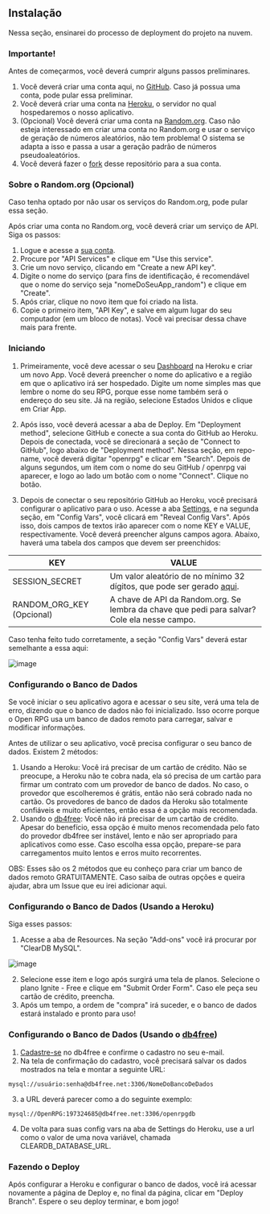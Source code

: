 ## Instalação

Nessa seção, ensinarei do processo de deployment do projeto na nuvem.

### Importante!

Antes de começarmos, você deverá cumprir alguns passos preliminares.

1. Você deverá criar uma conta aqui, no [GitHub](https://github.com/signup). Caso já possua uma conta, pode pular essa preliminar.
2. Você deverá criar uma conta na [Heroku](https://id.heroku.com/signup), o servidor no qual hospedaremos o nosso aplicativo.
3. (Opcional) Você deverá criar uma conta na [Random.org](https://accounts.random.org/create). Caso não esteja interessado em criar uma conta no Random.org e usar o serviço de geração de números aleatórios, não tem problema! O sistema se adapta a isso e passa a usar a geração padrão de números pseudoaleatórios.
4. Você deverá fazer o [fork](https://github.com/alyssapiresfernandescefet/openrpg/fork) desse repositório para a sua conta.

### Sobre o Random.org (Opcional)

Caso tenha optado por não usar os serviços do Random.org, pode pular essa seção.

Após criar uma conta no Random.org, você deverá criar um serviço de API. Siga os passos:

1. Logue e acesse a [sua conta](https://accounts.random.org/).
2. Procure por "API Services" e clique em "Use this service".
3. Crie um novo serviço, clicando em "Create a new API key".
4. Digite o nome do serviço (para fins de identificação, é recomendável que o nome do serviço seja "nomeDoSeuApp_random") e clique em "Create".
5. Após criar, clique no novo item que foi criado na lista.
6. Copie o primeiro item, "API Key", e salve em algum lugar do seu computador (em um bloco de notas). Você vai precisar dessa chave mais para frente.

### Iniciando

1. Primeiramente, você deve acessar o seu [Dashboard](https://dashboard.heroku.com/) na Heroku e criar um novo App. Você deverá preencher o nome do aplicativo e a região em que o aplicativo irá ser hospedado. Digite um nome simples mas que lembre o nome do seu RPG, porque esse nome também será o endereço do seu site. Já na região, selecione Estados Unidos e clique em Criar App.

2. Após isso, você deverá acessar a aba de Deploy. Em "Deployment method", selecione GitHub e conecte a sua conta do GitHub ao Heroku. Depois de conectada, você se direcionará a seção de "Connect to GitHub", logo abaixo de "Deployment method". Nessa seção, em repo-name, você deverá digitar "openrpg" e clicar em "Search". Depois de alguns segundos, um item com o nome do seu GitHub / openrpg vai aparecer, e logo ao lado um botão com o nome "Connect". Clique no botão.

3. Depois de conectar o seu repositório GitHub ao Heroku, você precisará configurar o aplicativo para o uso. Acesse a aba [Settings](https://dashboard.heroku.com/apps/openrpgdemoo/settings), e na segunda seção, em "Config Vars", você clicará em "Reveal Config Vars". Após isso, dois campos de textos irão aparecer com o nome KEY e VALUE, respectivamente. Você deverá preencher alguns campos agora. Abaixo, haverá uma tabela dos campos que devem ser preenchidos:

|             KEY           |                                                    VALUE                                                 |
| ------------------------- | -------------------------------------------------------------------------------------------------------- |
| SESSION_SECRET            | Um valor aleatório de no mínimo 32 dígitos, que pode ser gerado [aqui](https://onlinehashtools.com/generate-random-sha256-hash). |
| RANDOM_ORG_KEY (Opcional) | A chave de API da Random.org. Se lembra da chave que pedi para salvar? Cole ela nesse campo.             |

Caso tenha feito tudo corretamente, a seção "Config Vars" deverá estar semelhante a essa aqui:

![image](https://user-images.githubusercontent.com/71353674/160728220-49c66b8f-6634-46f2-a55e-78cf698ef810.png)

### Configurando o Banco de Dados

Se você iniciar o seu aplicativo agora e acessar o seu site, verá uma tela de erro, dizendo que o banco de dados não foi inicializado. Isso ocorre porque o Open RPG usa um banco de dados remoto para carregar, salvar e modificar informações.

Antes de utilizar o seu aplicativo, você precisa configurar o seu banco de dados. Existem 2 métodos:

1. Usando a Heroku: Você irá precisar de um cartão de crédito. Não se preocupe, a Heroku não te cobra nada, ela só precisa de um cartão para firmar um contrato com um provedor de banco de dados. No caso, o provedor que escolheremos é grátis, então não será cobrado nada no cartão. Os provedores de banco de dados da Heroku são totalmente confiáveis e muito eficientes, então essa é a opção mais recomendada.
2. Usando o [db4free](https://www.db4free.net/): Você não irá precisar de um cartão de crédito. Apesar do benefício, essa opção é muito menos recomendada pelo fato do provedor db4free ser instável, lento e não ser apropriado para aplicativos como esse. Caso escolha essa opção, prepare-se para carregamentos muito lentos e erros muito recorrentes.

OBS: Esses são os 2 métodos que eu conheço para criar um banco de dados remoto GRATUITAMENTE. Caso saiba de outras opções e queira ajudar, abra um Issue que eu irei adicionar aqui.

### Configurando o Banco de Dados (Usando a Heroku)

Siga esses passos:

1. Acesse a aba de Resources. Na seção "Add-ons" você irá procurar por "ClearDB MySQL".

![image](https://user-images.githubusercontent.com/71353674/160009589-58dd6722-0b31-45bc-b4db-65734460627e.png)

2. Selecione esse item e logo após surgirá uma tela de planos. Selecione o plano Ignite - Free e clique em "Submit Order Form". Caso ele peça seu cartão de crédito, preencha.
3. Após um tempo, a ordem de "compra" irá suceder, e o banco de dados estará instalado e pronto para uso!

### Configurando o Banco de Dados (Usando o [db4free](https://www.db4free.net/))

1. [Cadastre-se](https://www.db4free.net/signup.php) no db4free e confirme o cadastro no seu e-mail.
2. Na tela de confirmação do cadastro, você precisará salvar os dados mostrados na tela e montar a seguinte URL:

`
mysql://usuário:senha@db4free.net:3306/NomeDoBancoDeDados
`

3. a URL deverá parecer como a do seguinte exemplo:

`
mysql://OpenRPG:197324685@db4free.net:3306/openrpgdb
`

4. De volta para suas config vars na aba de Settings do Heroku, use a url como o valor de uma nova variável, chamada CLEARDB_DATABASE_URL.

### Fazendo o Deploy

Após configurar a Heroku e configurar o banco de dados, você irá acessar novamente a página de Deploy e, no final da página, clicar em "Deploy Branch". Espere o seu deploy terminar, e bom jogo!
